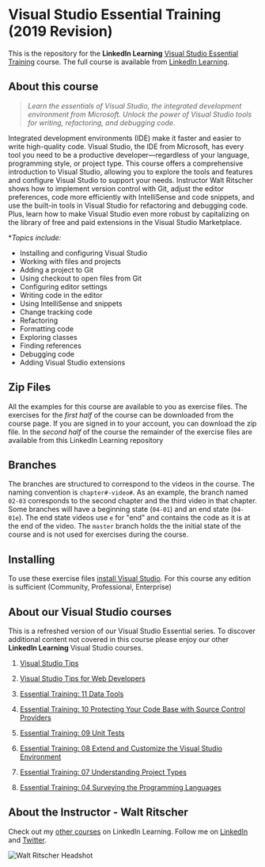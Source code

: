 # Visual Studio Essential Training (2019 Revision)

This is the repository for the **LinkedIn Learning**  [Visual Studio Essential Training](https://www.linkedin.com/learning/visual-studio-2019-essential-training/visual-studio-overview-for-beginners) course. The full course is available from [LinkedIn Learning](https://linkedin.com/learning).

## About this course
> _Learn the essentials of Visual Studio, the integrated development environment from Microsoft. Unlock the power of Visual Studio tools for writing, refactoring, and debugging code._

Integrated development environments (IDE) make it faster and easier to write high-quality code. Visual Studio, the IDE from Microsoft, has every tool you need to be a productive developer—regardless of your language, programming style, or project type. This course offers a comprehensive introduction to Visual Studio, allowing you to explore the tools and features and configure Visual Studio to support your needs. Instructor Walt Ritscher shows how to implement version control with Git, adjust the editor preferences, code more efficiently with IntelliSense and code snippets, and use the built-in tools in Visual Studio for refactoring and debugging code. Plus, learn how to make Visual Studio even more robust by capitalizing on the library of free and paid extensions in the Visual Studio Marketplace.

**Topics include:*
*	Installing and configuring Visual Studio
* Working with files and projects
* Adding a project to Git
* Using checkout to open files from Git
* Configuring editor settings
* Writing code in the editor
* Using IntelliSense and snippets
* Change tracking code
* Refactoring
* Formatting code
* Exploring classes
* Finding references
* Debugging code
* Adding Visual Studio extensions


## Zip Files
All the examples for this course are available to you as exercise files. The exercises for the *first half* of the course can be downloaded from the course page.  If you are signed in to your account, you can download the zip file. In the *second half* of the course the remainder of the exercise files are available from this LinkedIn Learning  repository
## Branches

The branches are structured to correspond to the videos in the course. The naming convention is `chapter#-video#`. As an example, the branch named `02-03` corresponds to the second chapter and the third video in that chapter.
Some branches will have a beginning state (`04-01`) and an end state (`04-01e`). The end state videos use `e` for "end" and contains the code as it is at the end of the video. The `master` branch holds the the initial state of the course and is not used for exercises during the course.
## Installing
To use these exercise files [install Visual Studio](https://visualstudio.microsoft.com/). For this course any edition is sufficient (Community, Professional, Enterprise)

## About our Visual Studio courses
This is a refreshed version of our Visual Studio Essential series. 
To discover additional content not covered in this course please enjoy our other **LinkedIn Learning** Visual Studio courses.
1. [Visual Studio Tips](https://www.linkedin.com/learning/visual-studio-developer-tips/open-the-solution-from-team-explorer)
2. [Visual Studio Tips for Web Developers
](https://www.linkedin.com/learning/visual-studio-tips-for-web-developers/view-svg-files-in-the-ide)
3. [Essential Training: 11 Data Tools](https://www.linkedin.com/learning/visual-studio-essential-training-11-data-tools)
4. [Essential Training: 10 Protecting Your Code Base with Source Control Providers](https://www.linkedin.com/learning/visual-studio-essential-training-10-protecting-your-code-base-with-source-control-providers)
5. [Essential Training: 09 Unit Tests](https://www.linkedin.com/learning/visual-studio-essential-training-09-unit-tests)
6. [Essential Training: 08 Extend and Customize the Visual Studio Environment](https://www.linkedin.com/learning/visual-studio-essential-training-08-extend-and-customize-the-visual-studio-environment)
7. [Essential Training: 07 Understanding Project Types
](https://www.linkedin.com/learning/visual-studio-essential-training-07-understanding-project-types)

8. [Essential Training: 04 Surveying the Programming Languages
](https://www.linkedin.com/learning/visual-studio-essential-training-04-surveying-the-programming-languages/
)

## About the Instructor - Walt Ritscher
Check out my [other courses](https://www.linkedin.com/learning/instructors/walt-ritscher) on LinkedIn Learning.  Follow me on [LinkedIn](https://www.linkedin.com/in/waltritscher/?trk=lil_course) and [Twitter](https://twitter.com/waltritscher). 


![Walt Ritscher Headshot](https://38ydkq.dm.files.1drv.com/y4moADNYVNnmGDQCVwkufdGJmbpNZ-ym19j09TtRSOJpMSRFbMVFrRsM7DNZ5DRAY6tb1zsk_Df8ESybhbWypqCa8DXTuGbo4oAYE36t27l2LRgiGL42VVKEksULNm076nZQRfaL_Ew2cDw0V8IwcoztB46_RSn6biJd33elOHTDlDC6jy5kdTc7P8HW_F6TdSb?width=461&height=461&cropmode=none)

